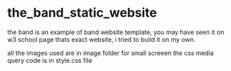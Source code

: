 # the_band_static_website
the band is an example of band website template, you may have seen it on w3 school page thats exact website, i tried to build it on my own.

all the images used are in image folder 
for small screeen the css media query code is in style.css file
